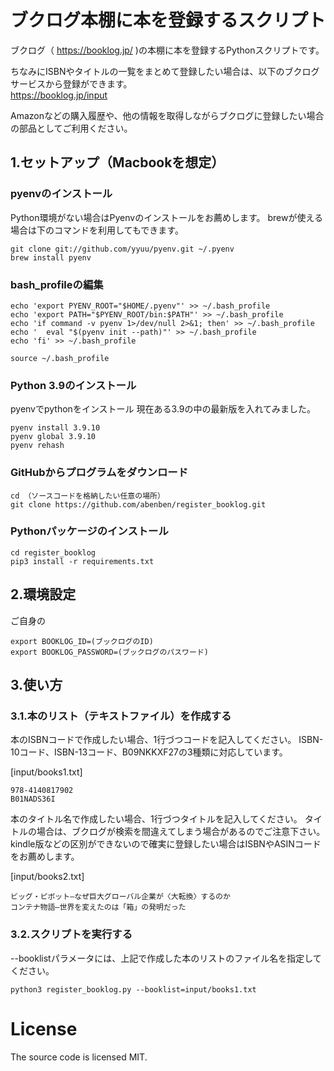 # ブクログ本棚に本を登録するスクリプト

ブクログ（ https://booklog.jp/ )の本棚に本を登録するPythonスクリプトです。<br>

ちなみにISBNやタイトルの一覧をまとめて登録したい場合は、以下のブクログサービスから登録ができます。<br>
https://booklog.jp/input <br>

Amazonなどの購入履歴や、他の情報を取得しながらブクログに登録したい場合の部品としてご利用ください。

## 1.セットアップ（Macbookを想定）

### pyenvのインストール

Python環境がない場合はPyenvのインストールをお薦めします。
brewが使える場合は下のコマンドを利用してもできます。

```shell
git clone git://github.com/yyuu/pyenv.git ~/.pyenv
brew install pyenv
```

### bash_profileの編集

```
echo 'export PYENV_ROOT="$HOME/.pyenv"' >> ~/.bash_profile
echo 'export PATH="$PYENV_ROOT/bin:$PATH"' >> ~/.bash_profile
echo 'if command -v pyenv 1>/dev/null 2>&1; then' >> ~/.bash_profile
echo '  eval "$(pyenv init --path)"' >> ~/.bash_profile
echo 'fi' >> ~/.bash_profile

source ~/.bash_profile
```

### Python 3.9のインストール

pyenvでpythonをインストール
現在ある3.9の中の最新版を入れてみました。

```shell
pyenv install 3.9.10
pyenv global 3.9.10
pyenv rehash
```

### GitHubからプログラムをダウンロード

```shell
cd （ソースコードを格納したい任意の場所）
git clone https://github.com/abenben/register_booklog.git
```

### Pythonパッケージのインストール

```shell
cd register_booklog
pip3 install -r requirements.txt
```

## 2.環境設定

ご自身の

```shell
export BOOKLOG_ID=(ブックログのID)
export BOOKLOG_PASSWORD=(ブックログのパスワード)
```

## 3.使い方

### 3.1.本のリスト（テキストファイル）を作成する

本のISBNコードで作成したい場合、1行づつコードを記入してください。
ISBN-10コード、ISBN-13コード、B09NKKXF27の3種類に対応しています。

[input/books1.txt]
```text
978-4140817902
B01NADS36I
```

本のタイトル名で作成したい場合、1行づつタイトルを記入してください。
タイトルの場合は、ブクログが検索を間違えてしまう場合があるのでご注意下さい。
kindle版などの区別ができないので確実に登録したい場合はISBNやASINコードをお薦めします。

[input/books2.txt]
```text 
ビッグ・ピボット―なぜ巨大グローバル企業が〈大転換〉するのか
コンテナ物語―世界を変えたのは「箱」の発明だった
```

### 3.2.スクリプトを実行する

--booklistパラメータには、上記で作成した本のリストのファイル名を指定してください。

```shell
python3 register_booklog.py --booklist=input/books1.txt
```

# License
The source code is licensed MIT.
